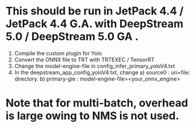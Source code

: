 # This should be run in JetPack 4.4 / JetPack 4.4 G.A. with DeepStream 5.0 / DeepStream 5.0 GA .

1. Compile the custom plugin for Yolo
2. Convert the ONNX file to TRT with TRTEXEC / TensorRT
3. Change the model-engine-file in config_infer_primary_yoloV4.txt
4. In the deepstream_app_config_yoloV4.txt, change 
          a) source0 : uri=file:<your file> directory. 
          b) primary-gie : model-engine-file=<your_onnx_engine>
# Note that for multi-batch, overhead is large owing to NMS is not used.
